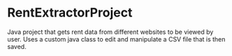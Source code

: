 # RentExtractorProject
Java project that gets rent data from different websites to be viewed by user.
Uses a custom java class to edit and manipulate a CSV file that is then saved.
